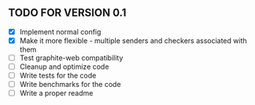 TODO FOR VERSION 0.1
--------------------

- [x] Implement normal config
- [x] Make it more flexible - multiple senders and checkers associated with them
- [ ] Test graphite-web compatibility
- [ ] Cleanup and optimize code
- [ ] Write tests for the code
- [ ] Write benchmarks for the code
- [ ] Write a proper readme
